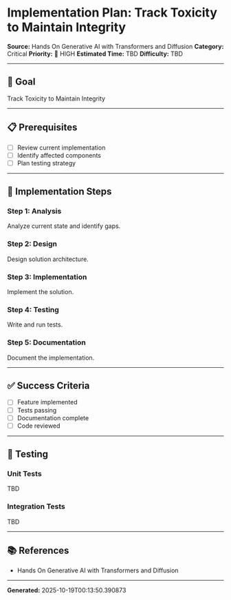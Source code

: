 # Implementation Plan: Track Toxicity to Maintain Integrity

**Source:** Hands On Generative AI with Transformers and Diffusion
**Category:** Critical
**Priority:** 🔴 HIGH
**Estimated Time:** TBD
**Difficulty:** TBD

---

## 🎯 Goal

Track Toxicity to Maintain Integrity

---

## 📋 Prerequisites

- [ ] Review current implementation
- [ ] Identify affected components
- [ ] Plan testing strategy

---

## 🔧 Implementation Steps

### Step 1: Analysis

Analyze current state and identify gaps.

### Step 2: Design

Design solution architecture.

### Step 3: Implementation

Implement the solution.

### Step 4: Testing

Write and run tests.

### Step 5: Documentation

Document the implementation.

---

## ✅ Success Criteria

- [ ] Feature implemented
- [ ] Tests passing
- [ ] Documentation complete
- [ ] Code reviewed

---

## 🧪 Testing

### Unit Tests

TBD

### Integration Tests

TBD

---

## 📚 References

- Hands On Generative AI with Transformers and Diffusion

---

**Generated:** 2025-10-19T00:13:50.390873
